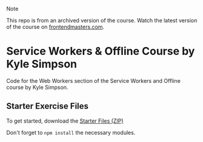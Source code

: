 > [!NOTE]
> This repo is from an archived version of the course. Watch the latest version of the course on [frontendmasters.com](https://frontendmasters.com/courses/service-workers/).

# Service Workers & Offline Course by Kyle Simpson

Code for the Web Workers section of the Service Workers and Offline course by Kyle Simpson.

## Starter Exercise Files

To get started, download the [Starter Files (ZIP)](https://static.frontendmasters.com/resources/2019-05-10-service-worker-pwa/service-workers-starter.zip)

Don't forget to `npm install` the necessary modules.
